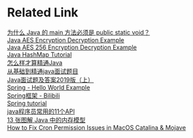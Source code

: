 # Related Link
[为什么 Java 的 main 方法必须是 public static void？](https://mp.weixin.qq.com/s/lNuZo4E1hXCg6zm05SoiwA)<br>
[Java AES Encryption Decryption Example](https://howtodoinjava.com/java/java-security/java-aes-encryption-example/)<br>
[Java AES 256 Encryption Decryption Example](https://howtodoinjava.com/java/java-security/aes-256-encryption-decryption/)<br>
[Java HashMap Tutorial](https://www.callicoder.com/java-hashmap/)<br>
[怎么样才算精通Java](https://www.zhihu.com/question/19796490)<br>
[从基础到精通java面试题目](https://blog.csdn.net/scf1198862746/article/details/84403992?depth_1-utm_source=distribute.pc_relevant.none-task&utm_source=distribute.pc_relevant.none-task)<br>
[Java面试题及答案2019版（上）](https://blog.csdn.net/qq_41701956/article/details/86686492)<br>
[Spring - Hello World Example](https://www.tutorialspoint.com/spring/spring_hello_world_example.htm)<br>
[Spring框架 - Bilibili](https://www.bilibili.com/video/BV1nx411g7ja?p=7)<br>
[Spring tutorial](https://www.tutorialspoint.com/spring/index.htm)<br>
[java程序员常用的11个API](https://mp.weixin.qq.com/s/VsBsVsVXlKyt8vnCeoVFuw)<br>
[13 张图解 Java 中的内存模型](https://mp.weixin.qq.com/s/-J1m32lfdlSwaMA7leFF8g)<br>
[How to Fix Cron Permission Issues in MacOS Catalina & Mojave](https://osxdaily.com/2020/04/27/fix-cron-permissions-macos-full-disk-access/)<br>
